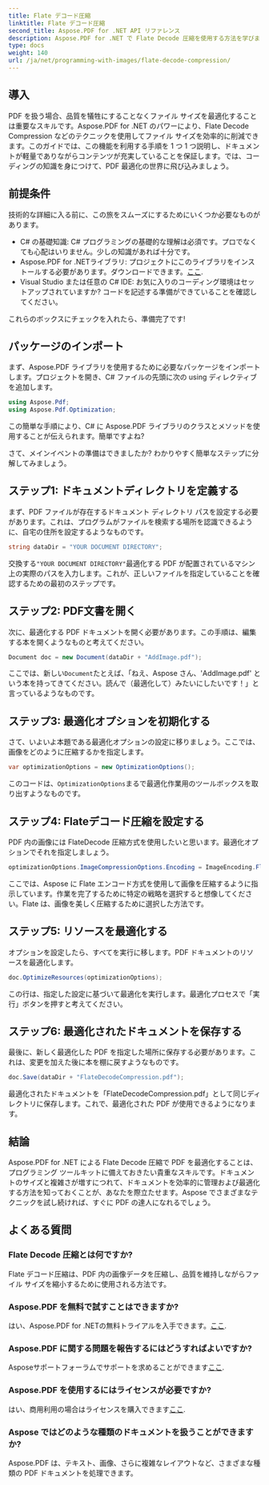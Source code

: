 ```yaml
---
title: Flate デコード圧縮
linktitle: Flate デコード圧縮
second_title: Aspose.PDF for .NET API リファレンス
description: Aspose.PDF for .NET で Flate Decode 圧縮を使用する方法を学びます。このステップバイステップ ガイドを使用して、PDF ファイル サイズを効率的に最適化します。
type: docs
weight: 140
url: /ja/net/programming-with-images/flate-decode-compression/
---
```

## 導入

PDF を扱う場合、品質を犠牲にすることなくファイル サイズを最適化することは重要なスキルです。Aspose.PDF for .NET のパワーにより、Flate Decode Compression などのテクニックを使用してファイル サイズを効率的に削減できます。このガイドでは、この機能を利用する手順を 1 つ 1 つ説明し、ドキュメントが軽量でありながらコンテンツが充実していることを保証します。では、コーディングの知識を身につけて、PDF 最適化の世界に飛び込みましょう。

## 前提条件

技術的な詳細に入る前に、この旅をスムーズにするためにいくつか必要なものがあります。

- C# の基礎知識: C# プログラミングの基礎的な理解は必須です。プロでなくても心配はいりません。少しの知識があれば十分です。
-  Aspose.PDF for .NETライブラリ: プロジェクトにこのライブラリをインストールする必要があります。ダウンロードできます。[ここ](https://releases.aspose.com/pdf/net/).
- Visual Studio または任意の C# IDE: お気に入りのコーディング環境はセットアップされていますか? コードを記述する準備ができていることを確認してください。

これらのボックスにチェックを入れたら、準備完了です!

## パッケージのインポート

まず、Aspose.PDF ライブラリを使用するために必要なパッケージをインポートします。プロジェクトを開き、C# ファイルの先頭に次の using ディレクティブを追加します。

```csharp
using Aspose.Pdf;
using Aspose.Pdf.Optimization;
```

この簡単な手順により、C# に Aspose.PDF ライブラリのクラスとメソッドを使用することが伝えられます。簡単ですよね?

さて、メインイベントの準備はできましたか? わかりやすく簡単なステップに分解してみましょう。

## ステップ1: ドキュメントディレクトリを定義する

まず、PDF ファイルが存在するドキュメント ディレクトリ パスを設定する必要があります。これは、プログラムがファイルを検索する場所を認識できるように、自宅の住所を設定するようなものです。

```csharp
string dataDir = "YOUR DOCUMENT DIRECTORY";
```
交換する`"YOUR DOCUMENT DIRECTORY"`最適化する PDF が配置されているマシン上の実際のパスを入力します。これが、正しいファイルを指定していることを確認するための最初のステップです。

## ステップ2: PDF文書を開く

次に、最適化する PDF ドキュメントを開く必要があります。この手順は、編集する本を開くようなものと考えてください。

```csharp
Document doc = new Document(dataDir + "AddImage.pdf");
```
ここでは、新しい`Document`たとえば、「ねえ、Aspose さん、'AddImage.pdf' という本を持ってきてください。読んで（最適化して）みたいにしたいです！」と言っているようなものです。

## ステップ3: 最適化オプションを初期化する

さて、いよいよ本題である最適化オプションの設定に移りましょう。ここでは、画像をどのように圧縮するかを指定します。

```csharp
var optimizationOptions = new OptimizationOptions();
```
このコードは、`OptimizationOptions`まるで最適化作業用のツールボックスを取り出すようなものです。

## ステップ4: Flateデコード圧縮を設定する

PDF 内の画像には FlateDecode 圧縮方式を使用したいと思います。最適化オプションでそれを指定しましょう。

```csharp
optimizationOptions.ImageCompressionOptions.Encoding = ImageEncoding.Flate;
```
ここでは、Aspose に Flate エンコード方式を使用して画像を圧縮するように指示しています。作業を完了するために特定の戦略を選択すると想像してください。Flate は、画像を美しく圧縮するために選択した方法です。

## ステップ5: リソースを最適化する

オプションを設定したら、すべてを実行に移します。PDF ドキュメントのリソースを最適化します。

```csharp
doc.OptimizeResources(optimizationOptions);
```
この行は、指定した設定に基づいて最適化を実行します。最適化プロセスで「実行」ボタンを押すと考えてください。

## ステップ6: 最適化されたドキュメントを保存する

最後に、新しく最適化した PDF を指定した場所に保存する必要があります。これは、変更を加えた後に本を棚に戻すようなものです。

```csharp
doc.Save(dataDir + "FlateDecodeCompression.pdf");
```
最適化されたドキュメントを「FlateDecodeCompression.pdf」として同じディレクトリに保存します。これで、最適化された PDF が使用できるようになります。

## 結論

Aspose.PDF for .NET による Flate Decode 圧縮で PDF を最適化することは、プログラミング ツールキットに備えておきたい貴重なスキルです。ドキュメントのサイズと複雑さが増すにつれて、ドキュメントを効率的に管理および最適化する方法を知っておくことが、あなたを際立たせます。Aspose でさまざまなテクニックを試し続ければ、すぐに PDF の達人になれるでしょう。

## よくある質問

### Flate Decode 圧縮とは何ですか?  
Flate デコード圧縮は、PDF 内の画像データを圧縮し、品質を維持しながらファイル サイズを縮小するために使用される方法です。

### Aspose.PDF を無料で試すことはできますか?  
はい、Aspose.PDF for .NETの無料トライアルを入手できます。[ここ](https://releases.aspose.com/).

### Aspose.PDF に関する問題を報告するにはどうすればよいですか?  
 Asposeサポートフォーラムでサポートを求めることができます[ここ](https://forum.aspose.com/c/pdf/10).

### Aspose.PDF を使用するにはライセンスが必要ですか?  
はい、商用利用の場合はライセンスを購入できます[ここ](https://purchase.aspose.com/buy).

### Aspose ではどのような種類のドキュメントを扱うことができますか?  
Aspose.PDF は、テキスト、画像、さらに複雑なレイアウトなど、さまざまな種類の PDF ドキュメントを処理できます。